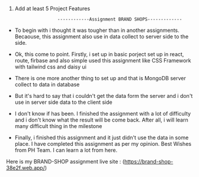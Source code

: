 1. Add at least 5 Project Features


                       ------------Assignment BRAND SHOPS-------------
* To begin with i thought it was tougher than in another assignments. Becaouse, this assignment also use in data collect to server side to the side.

* Ok, this come to point. Firstly, i set up in basic porject set up in react, route, firbase and also simple used this assignment like CSS Framework with tailwind css and daisy ui

* There is one more another thing to set up and that is MongoDB server collect to data in database

* But it's hard to say that i couldn't get the data form the server and i don't use in server side data to the client side

* I don't know if has been. I finished the assignment with a lot of difficulty and i don't know what the result will be come back. After all, i will learn many difficult thing in the milestone

* Finally, i finished this assignment and it just didn't use the data in some place. I have completed this assignment as per my opinion. Best Wishes from PH Team. I can learn a lot from here.

Here is my BRAND-SHOP assignment live site : (https://brand-shop-38e2f.web.app/)